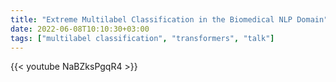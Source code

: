 ```yaml
---
title: "Extreme Multilabel Classification in the Biomedical NLP Domain"
date: 2022-06-08T10:10:30+03:00
tags: ["multilabel classification", "transformers", "talk"]
---
```


{{< youtube NaBZksPgqR4 >}}